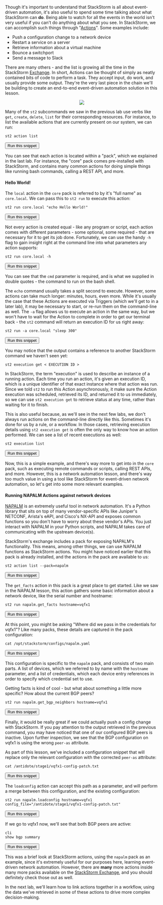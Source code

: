 Though it's important to understand that StackStorm is all about event-driven automation, it's also useful to spend some time talking about what StackStorm can **do**. Being able to watch for all the events in the world isn't very useful if you can't do anything about what you see. In StackStorm, we can accomplish such things through "[Actions](https://docs.stackstorm.com/actions.html)". Some examples include:

- Push a configuration change to a network device
- Restart a service on a server
- Retrieve information about a virtual machine
- Bounce a switchport
- Send a message to Slack

There are many others - and the list is growing all the time in the StackStorm [Exchange](https://exchange.stackstorm.org/). In short, Actions can be thought of simply as neatly contained bits of code to perform a task. They accept input, do work, and usually provide some output. They're the very last piece in the chain we'll be building to create an end-to-end event-driven automation solution in this lesson.

<div style="text-align:center;"><img src="https://raw.githubusercontent.com/nre-learning/nrelabs-curriculum/v0.3.2/lessons/lesson-15/actions.png"></div>

Many of the `st2` subcommands we saw in the previous lab use verbs like `get`, `create`, `delete`, `list` for their corresponding resources.
For instance, to list the available actions that are currently present on our system, we can run:

```
st2 action list
```
<button type="button" class="btn btn-primary btn-sm" onclick="runSnippetInTab('st2', this)">Run this snippet</button>

You can see that each action is located within a "pack", which we explained in the last lab. For instance, the "core" pack comes pre-installed with StackStorm,
and contains many common actions for doing simple things like running bash commands, calling a REST API, and more.


#### Hello World!

The `local` action in the `core` pack is referred to by it's "full name" as `core.local`. We can pass this to `st2 run` to execute this action:

```
st2 run core.local "echo Hello World!"
```
<button type="button" class="btn btn-primary btn-sm" onclick="runSnippetInTab('st2', this)">Run this snippet</button>

Not every action is created equal - like any program or script, each action comes with different parameters - some optional, some required - that are necessary for it
to get its job done. Fortunately, we can use the handy `-h` flag to gain insight right at the command line into what parameters any action supports:

```
st2 run core.local -h
```
<button type="button" class="btn btn-primary btn-sm" onclick="runSnippetInTab('st2', this)">Run this snippet</button>

You can see that the `cmd` parameter is required, and is what we supplied in double quotes - the command to run on the bash shell.

The `echo` command usually takes a split second to execute. However, some actions can take much longer: minutes, hours, even more.
While it's usually the case that these Actions are executed via Triggers (which we'll get to in a later lab), it may be necessary to
start, or re-run them on the command-line as well. The `-a` flag allows us to execute an action in the same way, but we won't have to
wait for the Action to complete in order to get our terminal back - the `st2` command will return an execution ID for us right away:

```
st2 run -a core.local "sleep 300"
```
<button type="button" class="btn btn-primary btn-sm" onclick="runSnippetInTab('st2', this)">Run this snippet</button>

You may notice that the output contains a reference to another StackStorm command we haven't seen yet:

```
st2 execution get < EXECUTION ID >
```

In StackStorm, the term "execution" is used to describe an instance of a running action. Each time you run an action, it's given an execution ID, which is a unique identifier of that exact instance where that action was run. Since we told `st2` to run this Action asynchronously, it make sure the Action execution was scheduled, retrieved its ID, and returned it to us immediately, so we can use `st2 execution get` to retrieve status at any time, rather than waiting for it to finish.

This is also useful because, as we'll see in the next few labs, we don't always run actions on the command-line directly like this. Sometimes it's done for us by a rule, or a workflow. In those cases, retrieving execution details using `st2 execution get` is often the only way to know how an action performed. We can see a list of recent executions as well:

```
st2 execution list
```
<button type="button" class="btn btn-primary btn-sm" onclick="runSnippetInTab('st2', this)">Run this snippet</button>

Now, this is a simple example, and there's way more to get into in the `core` pack, such as executing remote commands or scripts, calling REST APIs, and more. However,
this is a network automation lesson, and there's way too much value in using a tool like StackStorm for event-driven network automation, so let's get
into some more relevant examples.

#### Running NAPALM Actions against network devices

[NAPALM](https://github.com/napalm-automation/napalm) is an extremely useful tool in network automation. It's a Python library that sits on top of many vendor-specific
APIs like Juniper's NETCONF, Arista's eAPI, and Cisco's NX-API and exposes common functions so you don't have to worry about these vendor's APIs. You just interact
with NAPALM in your Python scripts, and NAPALM takes care of communicating with the upstream device(s).

StackStorm's exchange includes a pack for exposing NAPALM's functionality. This means, among other things, we can use NAPALM functions as StackStorm actions.
You might have noticed earlier that this pack is already installed, and the actions in the pack are available to us:

```
st2 action list --pack=napalm
```
<button type="button" class="btn btn-primary btn-sm" onclick="runSnippetInTab('st2', this)">Run this snippet</button>


The `get_facts` action in this pack is a great place to get started. Like we saw in the NAPALM lesson, this action gathers some basic information about a network device, like the serial number and hostname:

```
st2 run napalm.get_facts hostname=vqfx1
```
<button type="button" class="btn btn-primary btn-sm" onclick="runSnippetInTab('st2', this)">Run this snippet</button>

At this point, you might be asking "Where did we pass in the credentials for vqfx1"? Like many packs, these details are captured in the pack configuration:

```
cat /opt/stackstorm/configs/napalm.yaml
```
<button type="button" class="btn btn-primary btn-sm" onclick="runSnippetInTab('st2', this)">Run this snippet</button>

This configuration is specific to the `napalm` pack, and consists of two main parts. A list of devices, which we referred to by name with the `hostname` parameter, and a list
of credentials, which each device entry references in order to specify which credential set to use.

Getting facts is kind of cool - but what about something a little more specific? How about the current BGP peers?

```
st2 run napalm.get_bgp_neighbors hostname=vqfx1
```
<button type="button" class="btn btn-primary btn-sm" onclick="runSnippetInTab('st2', this)">Run this snippet</button>

Finally, it would be really great if we could actually push a config change with StackStorm.  If you pay attention to the output retrieved in the previous command, you may have noticed that one of our configured BGP peers is inactive. Upon further inspection, we see that the BGP configuration on vqfx1 is using the wrong `peer-as` attribute.

As part of this lesson, we've included a configuration snippet that will replace only the relevant configuration with the corrected `peer-as` attribute:

```
cat /antidote/stage1/vqfx1-config-patch.txt
```
<button type="button" class="btn btn-primary btn-sm" onclick="runSnippetInTab('st2', this)">Run this snippet</button>

The `loadconfig` action can accept this path as a parameter, and will perform a merge between this configuration, and the existing configuration:

```
st2 run napalm.loadconfig hostname=vqfx1 config_file="/antidote/stage1/vqfx1-config-patch.txt"
```
<button type="button" class="btn btn-primary btn-sm" onclick="runSnippetInTab('st2', this)">Run this snippet</button>

If we go to vqfx1 now, we'll see that both BGP peers are active:

```
cli
show bgp summary
```
<button type="button" class="btn btn-primary btn-sm" onclick="runSnippetInTab('vqfx1', this)">Run this snippet</button>

This was a brief look at StackStorm actions, using the `napalm` pack as an example, since it's extremely useful for our purposes here, learning event-driven network automation. However, there are **many** more actions inside many more packs available on the [StackStorm Exchange](https://exchange.stackstorm.org/), and you should definitely check those out as well.

In the next lab, we'll learn how to link actions together in a workflow, using the data we've retrieved in some of these actions to drive more complex decision-making.


